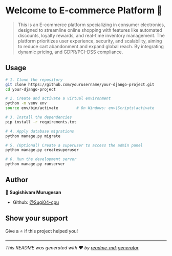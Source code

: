 # Welcome to E-commerce Platform 👋

> This is an E-commerce platform specializing in consumer electronics, designed to streamline online shopping with features like automated discounts, loyalty rewards, and real-time inventory management. The platform prioritizes user experience, security, and scalability, aiming to reduce cart abandonment and expand global reach. By integrating dynamic pricing, and GDPR/PCI-DSS compliance.


## Usage

```sh
# 1. Clone the repository
git clone https://github.com/yourusername/your-django-project.git
cd your-django-project

# 2. Create and activate a virtual environment
python -m venv env
source env/bin/activate        # On Windows: env\Scripts\activate

# 3. Install the dependencies
pip install -r requirements.txt

# 4. Apply database migrations
python manage.py migrate

# 5. (Optional) Create a superuser to access the admin panel
python manage.py createsuperuser

# 6. Run the development server
python manage.py runserver
```

## Author

👤 **Sugishivam Murugesan**

* Github: [@Sugi04-cpu](https://github.com/Sugi04-cpu)

## Show your support

Give a ⭐️ if this project helped you!


***
_This README was generated with ❤️ by [readme-md-generator](https://github.com/kefranabg/readme-md-generator)_
